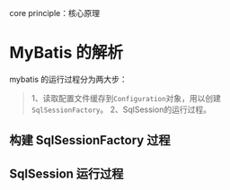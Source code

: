 core principle：核心原理

# MyBatis 的解析

mybatis 的运行过程分为两大步：

> 1、读取配置文件缓存到`Configuration`对象，用以创建`SqlSessionFactory`。
> 2、SqlSession的运行过程。

## 构建 SqlSessionFactory 过程



## SqlSession 运行过程